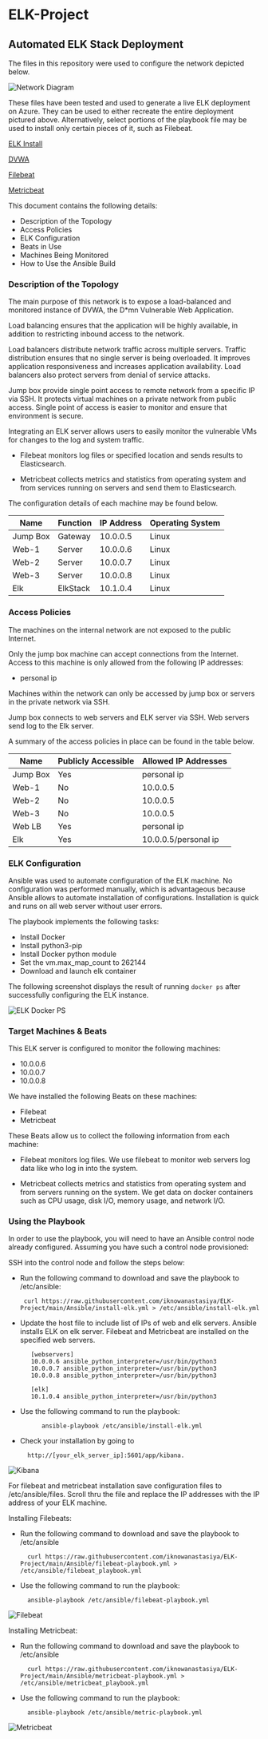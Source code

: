 # ELK-Project

## Automated ELK Stack Deployment

The files in this repository were used to configure the network depicted below.

![Network Diagram](https://github.com/iknowanastasiya/ELK-Project/blob/main/Images/NetworkDiagram.png)


These files have been tested and used to generate a live ELK deployment on Azure. They can be used to either recreate the entire deployment pictured above. Alternatively, select portions of the playbook file may be used to install only certain pieces of it, such as Filebeat.

[ELK Install](https://github.com/iknowanastasiya/ELK-Project/blob/main/Ansible/install-elk.yml)

[DVWA](https://github.com/iknowanastasiya/ELK-Project/blob/main/Ansible/dvwa-playbook.yml)

[Filebeat](https://github.com/iknowanastasiya/ELK-Project/blob/main/Ansible/filebeat-playbook.yml)

[Metricbeat](https://github.com/iknowanastasiya/ELK-Project/blob/main/Ansible/metricbeat-playbook.com)

This document contains the following details:

- Description of the Topology
- Access Policies
- ELK Configuration
- Beats in Use
- Machines Being Monitored
- How to Use the Ansible Build

### Description of the Topology

The main purpose of this network is to expose a load-balanced and monitored instance of DVWA, the D*mn Vulnerable Web Application.

Load balancing ensures that the application will be highly available, in addition to restricting inbound access to the network.  

Load balancers distribute network traffic across multiple servers. Traffic distribution ensures that no single server is being overloaded. It improves application responsiveness and increases application availability. Load balancers also protect servers from denial of service attacks.

Jump box provide single point access to remote network from a specific IP via SSH. It protects virtual machines on a private network from public access. Single point of access is easier to monitor and ensure that environment is secure.

Integrating an ELK server allows users to easily monitor the vulnerable VMs for changes to the log and system traffic.

- Filebeat monitors log files or specified location and sends results to Elasticsearch.

- Metricbeat collects metrics and statistics from operating system and from services running on servers and send them to Elasticsearch.

  
  

The configuration details of each machine may be found below.


| Name | Function | IP Address | Operating System|
|--------|----------|------------|-------------|
| Jump Box | Gateway | 10.0.0.5 | Linux|
| Web-1 | Server | 10.0.0.6 | Linux |
| Web-2 | Server | 10.0.0.7 | Linux |
| Web-3 | Server | 10.0.0.8 | Linux |
| Elk | ElkStack | 10.1.0.4 | Linux |

### Access Policies

The machines on the internal network are not exposed to the public Internet.

Only the jump box machine can accept connections from the Internet. Access to this machine is only allowed from the following IP addresses:

- personal ip

Machines within the network can only be accessed by jump box or servers in the private network via SSH.

Jump box connects to web servers and ELK server via SSH. Web servers send log to the Elk server.

A summary of the access policies in place can be found in the table below.

| Name | Publicly Accessible | Allowed IP Addresses |
|------|----------------|---------------------|
| Jump Box | Yes | personal ip |
| Web-1 | No | 10.0.0.5 |
| Web-2 | No | 10.0.0.5 |
| Web-3 | No | 10.0.0.5 |
| Web LB | Yes | personal ip |
| Elk | Yes | 10.0.0.5/personal ip |

### ELK Configuration

Ansible was used to automate configuration of the ELK machine. No configuration was performed manually, which is advantageous because Ansible allows to automate installation of configurations. Installation is quick and runs on all web server without user errors.

The playbook implements the following tasks:
- Install Docker
- Install python3-pip
- Install Docker python module
- Set the vm.max_map_count to 262144
- Download and launch elk container

The following screenshot displays the result of running `docker ps` after successfully configuring the ELK instance.

![ELK Docker PS](https://github.com/iknowanastasiya/ELK-Project/blob/main/Images/docker_ps_output.png)

### Target Machines & Beats

This ELK server is configured to monitor the following machines:
- 10.0.0.6
- 10.0.0.7
- 10.0.0.8

We have installed the following Beats on these machines:
- Filebeat
- Metricbeat

These Beats allow us to collect the following information from each machine:

- Filebeat monitors log files. We use filebeat to monitor web servers log data like who log in into the system.

- Metricbeat collects metrics and statistics from operating system and from servers running on the system. We get data on docker containers such as CPU usage, disk I/O, memory usage, and network I/O.
  
### Using the Playbook

In order to use the playbook, you will need to have an Ansible control node already configured. Assuming you have such a control node provisioned:

SSH into the control node and follow the steps below:
 - Run the following command to download and save the playbook to /etc/ansible: 

		curl https://raw.githubusercontent.com/iknowanastasiya/ELK-Project/main/Ansible/install-elk.yml > /etc/ansible/install-elk.yml

- Update the host file to include list of IPs of web and elk servers. Ansible installs ELK on elk server. Filebeat and Metricbeat are installed on the specified web servers.

		 [webservers]	
		 10.0.0.6 ansible_python_interpreter=/usr/bin/python3
		 10.0.0.7 ansible_python_interpreter=/usr/bin/python3
		 10.0.0.8 ansible_python_interpreter=/usr/bin/python3
	
		 [elk]
		 10.1.0.4 ansible_python_interpreter=/usr/bin/python3

- Use the following command to run the playbook:

			ansible-playbook /etc/ansible/install-elk.yml
- Check your installation by going to 
				
		http://[your_elk_server_ip]:5601/app/kibana.
![Kibana](https://github.com/iknowanastasiya/ELK-Project/blob/main/Images/Kibana.png)

For filebeat and metricbeat installation save configuration files to /etc/ansible/files. Scroll thru the file and replace the IP addresses with the IP address of your ELK machine. 
 
 Installing Filebeats:

- Run the following command to download and save the playbook to /etc/ansible 
								
		curl https://raw.githubusercontent.com/iknowanastasiya/ELK-Project/main/Ansible/filebeat-playbook.yml > /etc/ansible/filebeat_playbook.yml

- Use the following command to run the playbook:
	
		ansible-playbook /etc/ansible/filebeat-playbook.yml

![Filebeat](https://github.com/iknowanastasiya/ELK-Project/blob/main/Images/Filebeat.png)

 Installing Metricbeat:

- Run the following command to download and save the playbook to /etc/ansible 
								
		curl https://raw.githubusercontent.com/iknowanastasiya/ELK-Project/main/Ansible/metricbeat-playbook.yml > /etc/ansible/metricbeat_playbook.yml

- Use the following command to run the playbook:
	
		ansible-playbook /etc/ansible/metric-playbook.yml
![Metricbeat](https://github.com/iknowanastasiya/ELK-Project/blob/main/Images/Metricbeat.png)
